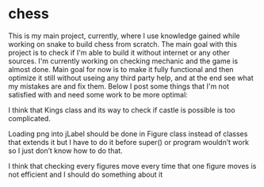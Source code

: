 # chess
This is my main project, currently, where I use knowledge gained while working on snake to build chess from scratch. The main goal with this project is to check if I'm able to build it without internet or any other sources. I'm currently working on checking mechanic and the game is almost done. Main goal for now is to make it fully functional and then optimize it still without useing any third party help, and at the end see what my mistakes are and fix them. Below I post some things that I'm not satisfied with and need some work to be more optimal:

I think that Kings class and its way to check if castle is possible is too complicated.

Loading png into jLabel should be done in Figure class instead of classes that extends it but I have to do it before super() or program wouldn’t work so I just don’t know how to do that.

I think that checking every figures move every time that one figure moves is not efficient and I should do something about it
